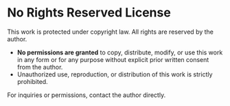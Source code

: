# No Rights Reserved License

This work is protected under copyright law. All rights are reserved by the author.

- **No permissions are granted** to copy, distribute, modify, or use this work in any form or for any purpose without explicit prior written consent from the author.
- Unauthorized use, reproduction, or distribution of this work is strictly prohibited.

For inquiries or permissions, contact the author directly.
